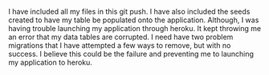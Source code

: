 I have included all my files in this git push. I have also included the seeds created to have my table be populated onto the application. Although, I was having trouble launching my application through heroku. It kept throwing me an error that my data tables are corrupted. I need have two problem migrations that I have attempted a few ways to remove, but with no success. I believe this could be the failure and preventing me to launching my application to heroku.

